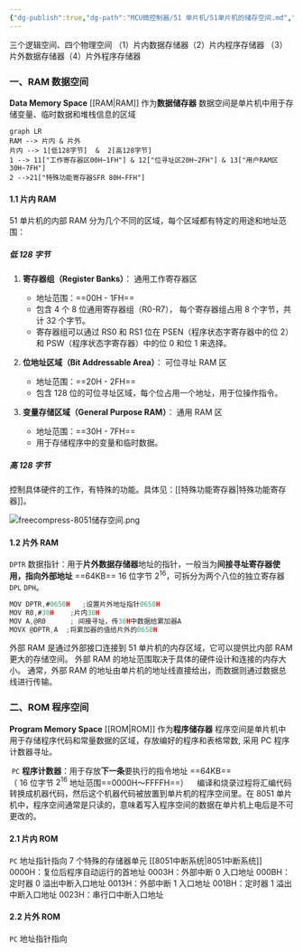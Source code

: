 ```yaml
---
{"dg-publish":true,"dg-path":"MCU微控制器/51 单片机/51单片机的储存空间.md","permalink":"/MCU微控制器/51 单片机/51单片机的储存空间/","dgPassFrontmatter":true,"noteIcon":"","created":"2024-06-09T20:56:02.560+08:00","updated":"2024-12-02T14:54:25.760+08:00"}
---
```



三个逻辑空间、四个物理空间
（1）片内数据存储器（2）片内程序存储器
（3）片外数据存储器（4）片外程序存储器
### 一、RAM 数据空间
**Data Memory Space**    [[RAM\|RAM]] 作为**数据储存器**
数据空间是单片机中用于存储变量、临时数据和堆栈信息的区域

```mermaid
graph LR
RAM --> 片内 & 片外
片内 --> 1[低128字节]  &  2[高128字节]
1 --> 11["工作寄存器区00H~1FH"] & 12["位寻址区20H~2FH"] & 13["用户RAM区30H~7FH"]
2 -->21["特殊功能寄存器SFR 80H~FFH"]
```

#### 1.1 片内 RAM 
51 单片机的内部 RAM 分为几个不同的区域，每个区域都有特定的用途和地址范围：
##### 低 128 字节
1. **寄存器组（Register Banks）**：
	通用工作寄存器区
   - 地址范围：==00H - 1FH==
   - 包含 4 个 8 位通用寄存器组（R0-R7），
	每个寄存器组占用 8 个字节，共计 32 个字节。
   - 寄存器组可以通过 RS0 和 RS1 位在 PSEN（程序状态字寄存器中的位 2）和 PSW（程序状态字寄存器）中的位 0 和位 1 来选择。

2. **位地址区域（Bit Addressable Area）**：
	可位寻址 RAM 区
   - 地址范围：==20H - 2FH==
   - 包含 128 位的可位寻址区域，每个位占用一个地址，用于位操作指令。

3. **变量存储区域（General Purpose RAM）**：
	通用 RAM 区
   - 地址范围：==30H - 7FH==
   - 用于存储程序中的变量和临时数据。

##### 高 128 字节
控制具体硬件的工作，有特殊的功能。具体见：[[特殊功能寄存器\|特殊功能寄存器]]。

![freecompress-8051储存空间.png](/img/user/%E5%8A%9F%E8%83%BD%E6%80%A7%E6%96%87%E4%BB%B6%E5%A4%B9/%E8%BD%BD%E5%85%A5%E7%9A%84%E5%AA%92%E4%BD%93%E8%B5%84%E6%BA%90/freecompress-8051%E5%82%A8%E5%AD%98%E7%A9%BA%E9%97%B4.png)

#### 1.2 片外 RAM
` DPTR ` 数据指针：用于**片外数据存储器**地址的指针，一般当为**间接寻址寄存器使用，指向外部地址**
==64KB==   16 位字节   $2^{16}$，可拆分为两个八位的独立寄存器 `DPL`  `DPH`。

```C
MOV DPTR,#0650H   ;设置片外地址指针0650H
MOV R0,#30H    ;片内30H
MOV A,@R0      ; 间接寻址，传30H中数据给累加器A
MOVX @DPTR,A  ;将累加器的值给片外的0650H
```

外部 RAM 是通过外部接口连接到 51 单片机的内存区域，它可以提供比内部 RAM 更大的存储空间。
外部 RAM 的地址范围取决于具体的硬件设计和连接的内存大小。
通常，外部 RAM 的地址由单片机的地址线直接给出，而数据则通过数据总线进行传输。
### 二、ROM  程序空间
**Program Memory Space**    [[ROM\|ROM]] 作为**程序储存器**
程序空间是单片机中用于存储程序代码和常量数据的区域，存放编好的程序和表格常数, 采用 PC 程序计数器寻址。

 ` PC ` **程序计数器**：用于存放**下一条**要执行的指令地址  ==64KB==   
（ 16 位字节   $2^{16}$   地址范围==0000H～FFFFH==）
   
编译和烧录过程将汇编代码转换成机器代码，然后这个机器代码被放置到单片机的程序空间里。在 8051 单片机中，程序空间通常是只读的，意味着写入程序空间的数据在单片机上电后是不可更改的。
#### 2.1 片内 ROM  
` PC ` 地址指针指向
7 个特殊的存储器单元   [[8051中断系统\|8051中断系统]]
0000H：复位后程序自动运行的首地址
0003H：外部中断 0 入口地址
000BH：定时器 0 溢出中断入口地址
0013H：外部中断 1 入口地址
001BH：定时器 1 溢出中断入口地址
0023H：串行口中断入口地址
#### 2.2 片外 ROM  
` PC ` 地址指针指向
